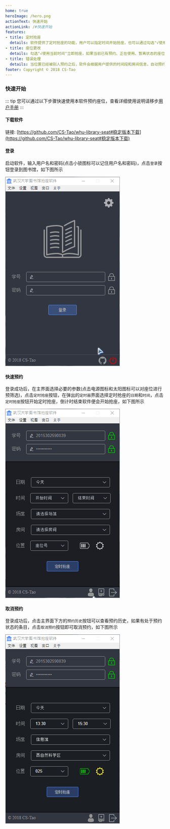 ```yaml
---
home: true
heroImage: /hero.png
actionText: 快速开始
actionLink: /#快速开始
features:
- title: 定时抢座
  details: 软件提供了定时抢座的功能，用户可以指定时间开始抢座，也可以通过勾选"√使用当前时间"立即抢座
- title: 座位更改
  details: 勾选"√使用当前时间"立即抢座，如果当前已有预约、正在使用、暂离状态的座位，软件会取消当前座位，重新预约
- title: 错误处理
  details: 当位置已经被别人预约之后，软件会根据用户提供的时间段和房间信息，自动预约距离该位置较近的座位
footer: Copyright © 2018 CS-Tao
---
```


### 快速开始

::: tip
您可以通过以下步骤快速使用本软件预约座位，查看详细使用说明请移步[用户手册](/specification/)
:::

#### 下载软件

链接: [https://github.com/CS-Tao/whu-library-seat#稳定版本下载](https://github.com/CS-Tao/whu-library-seat#稳定版本下载)

#### 登录

启动软件，输入用户名和密码(点击小锁图标可以记住用户名和密码)，点击`登录`按钮登录到图书馆，如下图所示

![登录演示](https://raw.githubusercontent.com/CS-Tao/github-content/master/contents/github/whu-library-seat/login.gif)

#### 快速预约

登录成功后，在主界面选择必要的参数(点击电源图标和太阳图标可以对座位进行预筛选)，点击`定时抢座`按钮，在弹出的`定时器`界面选择定时抢座的`日期`和`时间`，点击`定时抢座`按钮开始定时抢座，倒计时结束软件便会开始抢座，如下图所示

![快速预约演示](https://raw.githubusercontent.com/CS-Tao/github-content/master/contents/github/whu-library-seat/reserve.gif)

#### 取消预约

登录成功后，点击主界面下方的`预约历史`按钮可以查看预约历史，如果有处于预约状态的条目，点击`取消预约`按钮即可取消预约，如下图所示

![取消预约演示](https://raw.githubusercontent.com/CS-Tao/github-content/master/contents/github/whu-library-seat/cancel.gif)
